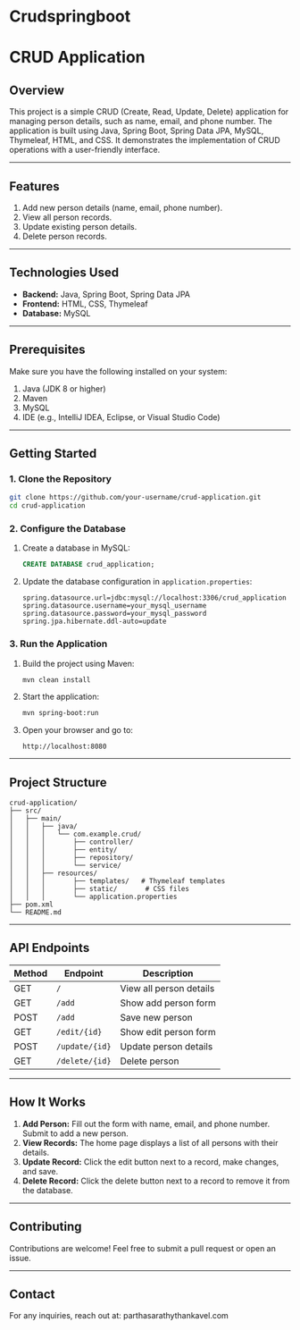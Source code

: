 # Crudspringboot

# CRUD Application

## Overview
This project is a simple CRUD (Create, Read, Update, Delete) application for managing person details, such as name, email, and phone number. The application is built using Java, Spring Boot, Spring Data JPA, MySQL, Thymeleaf, HTML, and CSS. It demonstrates the implementation of CRUD operations with a user-friendly interface.

---

## Features
1. Add new person details (name, email, phone number).
2. View all person records.
3. Update existing person details.
4. Delete person records.

---

## Technologies Used
- **Backend:** Java, Spring Boot, Spring Data JPA
- **Frontend:** HTML, CSS, Thymeleaf
- **Database:** MySQL

---

## Prerequisites
Make sure you have the following installed on your system:

1. Java (JDK 8 or higher)
2. Maven
3. MySQL
4. IDE (e.g., IntelliJ IDEA, Eclipse, or Visual Studio Code)

---

## Getting Started

### 1. Clone the Repository
```bash
git clone https://github.com/your-username/crud-application.git
cd crud-application
```

### 2. Configure the Database
1. Create a database in MySQL:
   ```sql
   CREATE DATABASE crud_application;
   ```
2. Update the database configuration in `application.properties`:
   ```properties
   spring.datasource.url=jdbc:mysql://localhost:3306/crud_application
   spring.datasource.username=your_mysql_username
   spring.datasource.password=your_mysql_password
   spring.jpa.hibernate.ddl-auto=update
   ```

### 3. Run the Application
1. Build the project using Maven:
   ```bash
   mvn clean install
   ```
2. Start the application:
   ```bash
   mvn spring-boot:run
   ```
3. Open your browser and go to:
   ```
   http://localhost:8080
   ```

---

## Project Structure
```
crud-application/
├── src/
│   ├── main/
│   │   ├── java/
│   │   │   └── com.example.crud/
│   │   │       ├── controller/
│   │   │       ├── entity/
│   │   │       ├── repository/
│   │   │       └── service/
│   │   ├── resources/
│   │   │       ├── templates/   # Thymeleaf templates
│   │   │       ├── static/       # CSS files
│   │   │       └── application.properties
├── pom.xml
└── README.md
```

---

## API Endpoints
| Method | Endpoint         | Description             |
|--------|------------------|-------------------------|
| GET    | `/`              | View all person details |
| GET    | `/add`           | Show add person form    |
| POST   | `/add`           | Save new person         |
| GET    | `/edit/{id}`     | Show edit person form   |
| POST   | `/update/{id}`   | Update person details   |
| GET    | `/delete/{id}`   | Delete person           |

---


## How It Works
1. **Add Person:** Fill out the form with name, email, and phone number. Submit to add a new person.
2. **View Records:** The home page displays a list of all persons with their details.
3. **Update Record:** Click the edit button next to a record, make changes, and save.
4. **Delete Record:** Click the delete button next to a record to remove it from the database.

---

## Contributing
Contributions are welcome! Feel free to submit a pull request or open an issue.

---

## Contact
For any inquiries, reach out at: parthasarathythankavel.com

